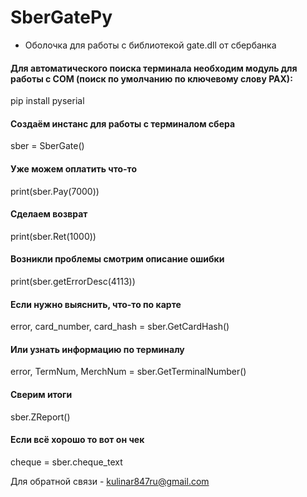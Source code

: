 # SberGatePy
* Оболочка для работы с библиотекой gate.dll от сбербанка

#### Для автоматического поиска терминала необходим модуль для работы с COM (поиск по умолчанию по ключевому слову PAX):
pip install pyserial

#### Создаём инстанс для работы с терминалом сбера
sber = SberGate()
#### Уже можем оплатить что-то
print(sber.Pay(7000))
#### Сделаем возврат
print(sber.Ret(1000))
#### Возникли проблемы смотрим описание ошибки
print(sber.getErrorDesc(4113))
#### Если нужно выяснить, что-то по карте
error, card_number, card_hash = sber.GetCardHash()
#### Или узнать информацию по терминалу
error, TermNum, MerchNum = sber.GetTerminalNumber()
#### Сверим итоги
sber.ZReport()
#### Если всё хорошо то вот он чек
cheque = sber.cheque_text

Для обратной связи - kulinar847ru@gmail.com
